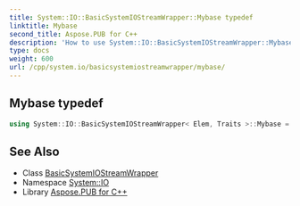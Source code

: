 ```yaml
---
title: System::IO::BasicSystemIOStreamWrapper::Mybase typedef
linktitle: Mybase
second_title: Aspose.PUB for C++
description: 'How to use System::IO::BasicSystemIOStreamWrapper::Mybase typedef of System::IO::BasicSystemIOStreamWrapper class in C++.'
type: docs
weight: 600
url: /cpp/system.io/basicsystemiostreamwrapper/mybase/
---
```

## Mybase typedef




```cpp
using System::IO::BasicSystemIOStreamWrapper< Elem, Traits >::Mybase =  std::basic_iostream<char_type, traits_type>
```

## See Also

* Class [BasicSystemIOStreamWrapper](../)
* Namespace [System::IO](../../)
* Library [Aspose.PUB for C++](../../../)

